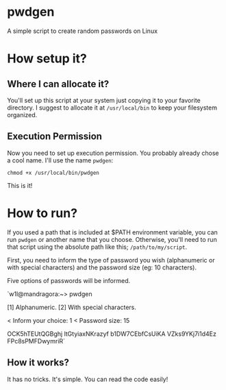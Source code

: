 # pwdgen
A simple script to create random passwords on Linux

# How setup it?

## Where I can allocate it?

You'll set up this script at your system just copying it to your favorite directory. I suggest to allocate it at `/usr/local/bin` to keep your filesystem organized.

## Execution Permission

Now you need to set up execution permission. You probably already chose a cool name. I'll use the name `pwdgen`:

`chmod +x /usr/local/bin/pwdgen`

This is it!

# How to run?

If you used a path that is included at $PATH environment variable, you can run `pwdgen` or another name that you choose. Otherwise, you'll need to run that script using the absolute path like this; `/path/to/my/script`.

First, you need to inform the type of password you wish (alphanumeric or with special characters) and the password size (eg: 10 characters).

Five options of passwords will be informed.

`w1l@mandragora:~> pwdgen 

[1] Alphanumeric.
[2] With special characters.

< Inform your choice: 1
< Password size: 15

OCK5hTEUtQGBghj
ltGtyiaxNKrazyf
b1DW7CEbfCsUiKA
VZks9YKj7i1d4Ez
FPc8sPMFDwymriR`

## How it works?

It has no tricks. It's simple. You can read the code easily!
